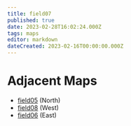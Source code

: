 ```yaml
---
title: field07
published: true
date: 2023-02-28T16:02:24.000Z
tags: maps
editor: markdown
dateCreated: 2023-02-16T00:00:00.000Z
---
```



# Adjacent Maps
 * [field05](/maps/field05) (North)
 * [field08](/maps/field08) (West)
 * [field06](/maps/field06) (East)

